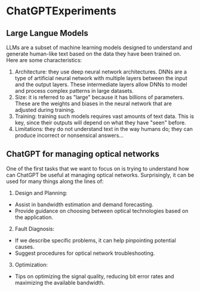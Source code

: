 # ChatGPTExperiments
## Large Langue Models
LLMs are a subset of machine learning models designed to understand and generate human-like text based on the data they have been trained on. Here are some characteristics:

1. Architecture: they use deep neural network architectures. DNNs are a type of artificial neural network with multiple layers between the input and the output layers. These intermediate layers allow DNNs to model and process complex patterns in large datasets.
2. Size: it is referred to as "large" because it has billions of parameters. These are the weights and biases in the neural network that are adjusted during training.
3. Training: training such models requires vast amounts of text data. This is key, since their outputs will depend on what they have "seen" before.
4. Limitations: they do not understand text in the way humans do; they can produce incorrect or nonsensical answers...


## ChatGPT for managing optical networks
One of the first tasks that we want to focus on is trying to understand how can ChatGPT be useful at managing optical networks. Surprisingly, it can be used for many things along the lines of:

1. Design and Planning:
- Assist in bandwidth estimation and demand forecasting.
- Provide guidance on choosing between optical technologies based on the application.

2. Fault Diagnosis:
- If we describe specific problems, it can help pinpointing potential causes.
- Suggest procedures for optical network troubleshooting.

3. Optimization:
- Tips on optimizing the signal quality, reducing bit error rates and maximizing the available bandwidth.

